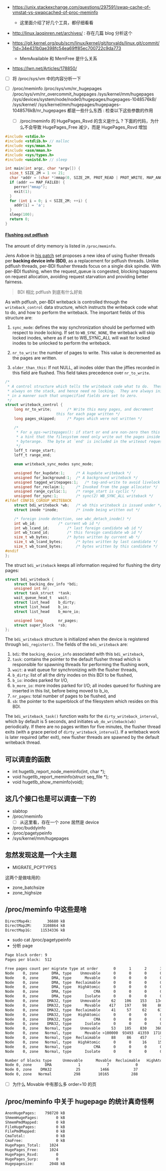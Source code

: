 - https://unix.stackexchange.com/questions/297591/swap-cache-of-vmstat-vs-swapcached-of-proc-meminfo
  - 这里面介绍了好几个工具，都仔细看看

- http://linux.laoqinren.net/archives/ : 存在几篇 blog 分析这个
- https://git.kernel.org/pub/scm/linux/kernel/git/torvalds/linux.git/commit/?id=34e431b0ae398fc54ea69ff85ec700722c9da773
  - MemAvailable  和 MemFree 是什么关系
- https://lwn.net/Articles/178850/


- [ ] 将 /proc/sys/vm 中的内容分析一下

- [ ] /proc/meminfo /proc/sys/vm/nr_hugepages /proc/sys/vm/nr_overcommit_hugepages /sys/kernel/mm/hugepages /sys/devices/system/node/node0/hugepages/hugepages-1048576kB/ /sys/kernel/
/sys/kernel/mm/hugepages/hugepages-1048576kB/nr_hugepages 都是一些什么东西 :
检查以下这些参数的作用
  - [ ] /proc/meminfo 的 HugePages_Rsvd 的含义是什么 ? 下面的代码，为什么不会导致 HugePages_Free 减少，而是 HugePages_Rsvd 增加
```c
#include <stdio.h>
#include <stdlib.h> // malloc
#include <sys/mman.h>
#include <asm/mman.h>
#include <sys/types.h>
#include <unistd.h> // sleep

int main(int argc, char *argv[]) {
  size_t SIZE_2M = 1 << 21;
  char *addr = (char *)mmap(0, SIZE_2M, PROT_READ | PROT_WRITE, MAP_ANONYMOUS | MAP_PRIVATE | MAP_HUGETLB, -1, 0);
  if (addr == MAP_FAILED) {
    perror("mmap");
    exit(1);
  }
  for (int i = 0; i < SIZE_2M; ++i) {
    addr[i] = 'a';
  }
  sleep(100);
  return 0;
}
```

#### [Flushing out pdflush](https://lwn.net/Articles/326552/)
The amount of dirty memory is listed in `/proc/meminfo`.

Jens Axboe in [his patch](http://lwn.net/Articles/324833/) set proposes a new idea of using flusher threads per **backing device info (BDI)**, as a replacement for pdflush threads. Unlike pdflush threads, per-BDI flusher threads focus on a single disk spindle. With per-BDI flushing, when the request_queue is congested, blocking happens on request allocation, avoiding request starvation and providing better fairness.
> BDI 相比 pdflush 到底有什么好处

As with pdflush, per-BDI writeback is controlled through the `writeback_control` data structure, which instructs the writeback code what to do, and how to perform the writeback. The important fields of this structure are:
1. `sync_mode`: defines the way synchronization should be performed with respect to inode locking. If set to `WB_SYNC_NONE`, the writeback will skip locked inodes, where as if set to WB_SYNC_ALL will wait for locked inodes to be unlocked to perform the writeback.

2. `nr_to_write`: the number of pages to write. This value is decremented as the pages are written.

3. `older_than_this`: If not NULL, all inodes older than the jiffies recorded in this field are flushed. This field takes precedence over `nr_to_write`.

```c
/*
 * A control structure which tells the writeback code what to do.  These are
 * always on the stack, and hence need no locking.  They are always initialised
 * in a manner such that unspecified fields are set to zero.
 */
struct writeback_control {
    long nr_to_write;       /* Write this many pages, and decrement
                       this for each page written */
    long pages_skipped;     /* Pages which were not written */

    /*
     * For a_ops->writepages(): if start or end are non-zero then this is
     * a hint that the filesystem need only write out the pages inside that
     * byterange.  The byte at `end' is included in the writeout request.
     */
    loff_t range_start;
    loff_t range_end;

    enum writeback_sync_modes sync_mode;

    unsigned for_kupdate:1;     /* A kupdate writeback */
    unsigned for_background:1;  /* A background writeback */
    unsigned tagged_writepages:1;   /* tag-and-write to avoid livelock */
    unsigned for_reclaim:1;     /* Invoked from the page allocator */
    unsigned range_cyclic:1;    /* range_start is cyclic */
    unsigned for_sync:1;        /* sync(2) WB_SYNC_ALL writeback */
#ifdef CONFIG_CGROUP_WRITEBACK
    struct bdi_writeback *wb;   /* wb this writeback is issued under */
    struct inode *inode;        /* inode being written out */

    /* foreign inode detection, see wbc_detach_inode() */
    int wb_id;          /* current wb id */
    int wb_lcand_id;        /* last foreign candidate wb id */
    int wb_tcand_id;        /* this foreign candidate wb id */
    size_t wb_bytes;        /* bytes written by current wb */
    size_t wb_lcand_bytes;      /* bytes written by last candidate */
    size_t wb_tcand_bytes;      /* bytes written by this candidate */
#endif
};
```

The struct `bdi_writeback` keeps all information required for flushing the dirty pages:

```c
struct bdi_writeback {
    struct backing_dev_info *bdi;
    unsigned int nr;
    struct task_struct  *task;
    wait_queue_head_t   wait;
    struct list_head    b_dirty;
    struct list_head    b_io;
    struct list_head    b_more_io;

    unsigned long       nr_pages;
    struct super_block  *sb;
};
```
The `bdi_writeback` structure is initialized when the device is registered through `bdi_register()`. The fields of the `bdi_writeback` are:


1. `bdi`: the `backing_device_info` associated with this `bdi_writeback`,
2. `task`: contains the pointer to the default flusher thread which is responsible for spawning threads for performing the flushing work,
3. `wait`: a wait queue for synchronizing with the flusher threads,
4. `b_dirty`: list of all the dirty inodes on this BDI to be flushed,
5. `b_io`: inodes parked for I/O,
6. `b_more_io`: more inodes parked for I/O; all inodes queued for flushing are inserted in this list, before being moved to b_io,
7. `nr_pages`: total number of pages to be flushed, and
8. `sb`: the pointer to the superblock of the filesystem which resides on this BDI.

The `bdi_writeback_task()` function waits for the `dirty_writeback_interval`, which by default is 5 seconds, and initiates `wb_do_writeback(wb)` periodically. If there are no pages written for five minutes, the flusher thread exits (with a grace period of `dirty_writeback_interval`). If a writeback work is later required (after exit), new flusher threads are spawned by the default writeback thread.



## 可以调查的函数
- int hugetlb_report_node_meminfo(int, char *);
- void hugetlb_report_meminfo(struct seq_file *);
- void hugetlb_show_meminfo(void);

## 这几个接口也是可以调查一下的
- slabtop
- /proc/meminfo
  - [ ] 从这里看，存在一个 zone 居然是 device
- /proc/buddyinfo
- /proc/pagetypeinfo
- /sys/kernel/mm/hugepages

## 忽然发现这是一个大主题
- MIGRATE_PCPTYPES


这两个是做啥用的:
- zone_batchsize
- zone_highsize

## /proc/meminfo 中这些是啥
```txt
DirectMap4k:       36680 kB
DirectMap2M:     3108864 kB
DirectMap1G:    11534336 kB
```


- sudo cat /proc/pagetypeinfo
- 分析 page

```txt
Page block order: 9
Pages per block:  512

Free pages count per migrate type at order       0      1      2      3      4      5      6      7      8      9     10
Node    0, zone      DMA, type    Unmovable      0      0      0      0      0      0      0      0      1      0      0
Node    0, zone      DMA, type      Movable      0      0      0      0      0      0      0      0      0      1      3
Node    0, zone      DMA, type  Reclaimable      0      0      0      0      0      0      0      0      0      0      0
Node    0, zone      DMA, type   HighAtomic      0      0      0      0      0      0      0      0      0      0      0
Node    0, zone      DMA, type          CMA      0      0      0      0      0      0      0      0      0      0      0
Node    0, zone      DMA, type      Isolate      0      0      0      0      0      0      0      0      0      0      0
Node    0, zone    DMA32, type    Unmovable     62    106    153    134    119     72     44     15      5      0      0
Node    0, zone    DMA32, type      Movable    417    197     98     86     84     90     64     65     71     90    137
Node    0, zone    DMA32, type  Reclaimable     41     57     62     61     64     59     48     35     27      0      0
Node    0, zone    DMA32, type   HighAtomic      0      0      0      0      0      0      0      0      0      0      0
Node    0, zone    DMA32, type          CMA      0      0      0      0      0      0      0      0      0      0      0
Node    0, zone    DMA32, type      Isolate      0      0      0      0      0      0      0      0      0      0      0
Node    0, zone   Normal, type    Unmovable     53    105    830    360     80     48     52     30     18     14     16
Node    0, zone   Normal, type      Movable >100000  93493  41359  17188   5937   3527   2269   1339    842   1269   1170
Node    0, zone   Normal, type  Reclaimable     88     86    457      3    198    466    360    245    106      1      0
Node    0, zone   Normal, type   HighAtomic      0      0     16     15      6      3      1      0      0      0      0
Node    0, zone   Normal, type          CMA      0      0      0      0      0      0      0      0      0      0      0
Node    0, zone   Normal, type      Isolate      0      0      0      0      0      0      0      0      0      0      0

Number of blocks type     Unmovable      Movable  Reclaimable   HighAtomic          CMA      Isolate
Node 0, zone      DMA            1            7            0            0            0            0
Node 0, zone    DMA32           25         1466           37            0            0            0
Node 0, zone   Normal          298        10165          288            1            0            0
```
- [ ] 为什么 Movable 中有那么多 order=10 的页

## /proc/meminfo 中关于 hugepage 的统计真奇怪啊

```txt
AnonHugePages:    798720 kB
ShmemHugePages:        0 kB
ShmemPmdMapped:        0 kB
FileHugePages:         0 kB
FilePmdMapped:         0 kB
CmaTotal:              0 kB
CmaFree:               0 kB
HugePages_Total:    1024
HugePages_Free:     1024
HugePages_Rsvd:        0
HugePages_Surp:        0
Hugepagesize:       2048 kB
```
